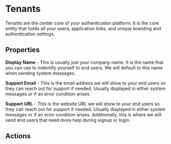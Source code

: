 Tenants
========

Tenants are the center core of your authentication platform. It is the core entity that holds all your users, application links, and unique branding and authentication settings.

## Properties

**Display Name** - This is usually just your company name. It is the name that you can use to indentify yourself to end users.  We will default to this name when sending system messages.

**Support Email** - This is the email address we will show to your end users so they can reach out for support if needed.  Usually displayed in either system messages or if an error condition arises.

**Support URL** - This is the website URL we will show to your end users so they can reach out for support if needed.  Usually displayed in either system messages or if an error condition arises.  Additionally, this is where we will send end users that need more help during signup or login.

## Actions